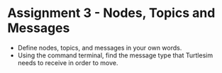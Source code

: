 # Assignment 3 - Nodes, Topics and Messages

 * Define nodes, topics, and messages in your own words.
 * Using the command terminal, find the message type that Turtlesim needs to receive in order to move.
